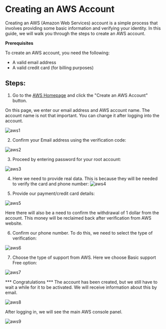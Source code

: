 # Creating an AWS Account

Creating an AWS (Amazon Web Services) account is a simple process that involves providing some basic information and verifying your identity.
In this guide, we will walk you through the steps to create an AWS account.

**Prerequisites**

To create an AWS account, you need the following:

   * A valid email address
   * A valid credit card (for billing purposes)

## Steps:

1. Go to the [AWS Homepage](https://aws.amazon.com/) and click the "Create an AWS Account" button.

On this page, we enter our email address and AWS account name. The account name is not that important. You can change it after logging into the account.
          
![aws1](https://user-images.githubusercontent.com/106387844/229291709-56589c73-81f3-4c77-83c4-d91965e612ef.png)

2. Confirm your Email address using the verification code:

![aws2](https://user-images.githubusercontent.com/106387844/229292014-32a864f1-d8a5-4ad2-9916-22b5b3abdd55.png)

3. Proceed by entering password for your root account:

![aws3](https://user-images.githubusercontent.com/106387844/229292213-44a80196-a004-4431-8542-9c94f72e3770.png)

4. Here we need to provide real data. This is because they will be needed to verify the card and phone number:
![aws4](https://user-images.githubusercontent.com/106387844/229292298-d97019fb-fcbc-4b99-8d39-6ca8314afc80.png)

5. Provide our payment/credit card details:

![aws5](https://user-images.githubusercontent.com/106387844/229292346-5ce7b28a-c86f-446b-b9fd-544c60e8cf77.png)

Here there will also be a need to confirm the withdrawal of 1 dollar from the account. This money will be reclaimed back after verification from AWS website.

6. Confirm our phone number. To do this, we need to select the type of verification:

![aws6](https://user-images.githubusercontent.com/106387844/229292401-9eeece0b-063e-418b-b38b-7a350a8f276c.png)

7. Choose the type of support from AWS. Here we choose Basic support Free option:

![aws7](https://user-images.githubusercontent.com/106387844/229292563-77ce8d74-4991-48e3-9ce8-77b38783c9a6.png)

*** Congratulations *** 
The account has been created, but we still have to wait a while for it to be activated. We will receive information about this by email.

![aws8](https://user-images.githubusercontent.com/106387844/229292600-ef5ebf14-2600-4c05-9282-ba245199f506.png)

After logging in, we will see the main AWS console panel.

![aws9](https://user-images.githubusercontent.com/106387844/229292619-c7cffc17-4a8d-43c0-b054-3438baeb9cd2.png)











